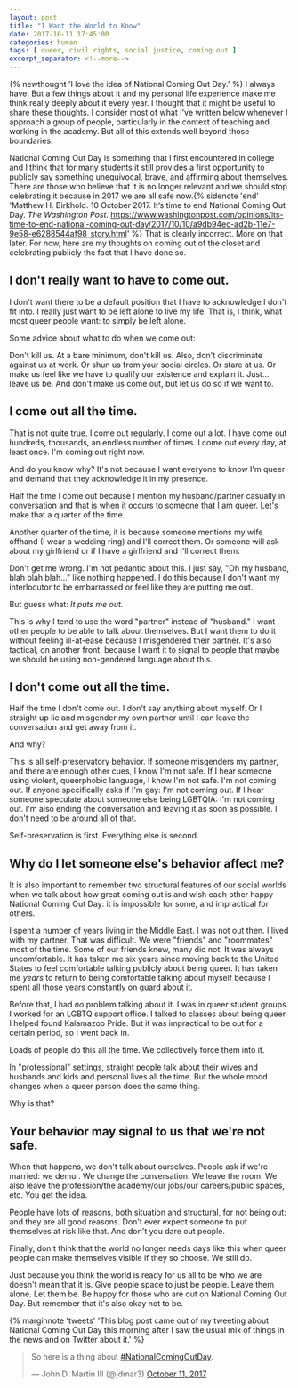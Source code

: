 ```yaml
---
layout: post
title: "I Want the World to Know"
date: 2017-10-11 17:45:00
categories: human
tags: [ queer, civil rights, social justice, coming out ]
excerpt_separator: <!--more-->
---
```


{% newthought 'I love the idea of National Coming Out Day.' %} I always have. But a few things about it and my personal life experience make me think really deeply about it every year. I thought that it might be useful to share these thoughts. I consider most of what I've written below whenever I approach a group of people, particularly in the context of teaching and working in the academy. But all of this extends well beyond those boundaries. 

National Coming Out Day is something that I first encountered in college and I think that for many students it still provides a first opportunity to publicly say something unequivocal, brave, and affirming about themselves. There are those who believe that it is no longer relevant and we should stop celebrating it because in 2017 we are all safe now.{% sidenote 'end' 'Matthew H. Birkhold. 10 October 2017. It’s time to end National Coming Out Day. *The Washington Post.* https://www.washingtonpost.com/opinions/its-time-to-end-national-coming-out-day/2017/10/10/a9db94ec-ad2b-11e7-9e58-e6288544af98_story.html' %} That is clearly incorrect. More on that later. For now, here are my thoughts on coming out of the closet and celebrating publicly the fact that I have done so. 

<!--more-->

## I don't really want to have to come out. 

I don't want there to be a default position that I have to acknowledge I don't fit into. I really just want to be left alone to live my life. That is, I think, what most queer people want: to simply be left alone.

Some advice about what to do when we come out: 

Don't kill us. At a bare minimum, don't kill us. Also, don't discriminate against us at work. Or shun us from your social circles. Or stare at us. Or make us feel like we have to qualify our existence and explain it. Just... leave us be. And don't make us come out, but let us do so if we want to.

## I come out all the time. 

That is not quite true. I come out regularly. I come out a lot. I have come out hundreds, thousands, an endless number of times. I come out every day, at least once. I'm coming out right now. 

And do you know why? It's not because I want everyone to know I'm queer and demand that they acknowledge it in my presence. 

Half the time I come out because I mention my husband/partner casually in conversation and that is when it occurs to someone that I am queer. Let's make that a quarter of the time. 

Another quarter of the time, it is because someone mentions my wife offhand (I wear a wedding ring) and I'll correct them. Or someone will ask about my girlfriend or if I have a girlfriend and I'll correct them. 

Don't get me wrong. I'm not pedantic about this. I just say, "Oh my husband, blah blah blah..." like nothing happened. I do this because I don't want my interlocutor to be embarrassed or feel like they are putting me out. 

But guess what: *It puts me out.*

This is why I tend to use the word "partner" instead of "husband." I want other people to be able to talk about themselves. But I want them to do it without feeling ill-at-ease because I misgendered their partner. It's also tactical, on another front, because I want it to signal to people that maybe we should be using non-gendered language about this. 

## I don't come out all the time. 

Half the time I don't come out. I don't say anything about myself. Or I straight up lie and misgender my own partner until I can leave the conversation and get away from it. 

And why? 

This is all self-preservatory behavior. If someone misgenders my partner, and there are enough other cues, I know I'm not safe. If I hear someone using violent, queerphobic language, I know I'm not safe. I'm not coming out. If anyone specifically asks if I'm gay: I'm not coming out. If I hear someone speculate about someone else being LGBTQIA: I'm not coming out. I'm also ending the conversation and leaving it as soon as possible. I don't need to be around all of that. 

Self-preservation is first. Everything else is second. 

## Why do I let someone else's behavior affect me?

It is also important to remember two structural features of our social worlds when we talk about how great coming out is and wish each other happy National Coming Out Day: it is impossible for some, and impractical for others. 

I spent a number of years living in the Middle East. I was not out then. I lived with my partner. That was difficult. We were "friends" and "roommates" most of the time. Some of our friends knew, many did not. It was always uncomfortable. It has taken me six years since moving back to the United States to feel comfortable talking publicly about being queer. It has taken me *years* to return to being comfortable talking about myself because I spent all those years constantly on guard about it. 

Before that, I had *no* problem talking about it. I was in queer student groups. I worked for an LGBTQ support office. I talked to classes about being queer. I helped found Kalamazoo Pride. But it was impractical to be out for a certain period, so I went back in. 

Loads of people do this all the time. We collectively force them into it. 

In "professional" settings, straight people talk about their wives and husbands and kids and personal lives all the time. But the whole mood changes when a queer person does the same thing. 

Why is that? 

## Your behavior may signal to us that we're not safe. 

When that happens, we don't talk about ourselves. People ask if we're married: we demur. We change the conversation. We leave the room. We also leave the profession/the academy/our jobs/our careers/public spaces, etc. You get the idea.

People have lots of reasons, both situation and structural, for not being out: and they are all good reasons. Don't ever expect someone to put themselves at risk like that. And don't you dare out people. 

Finally, don't think that the world no longer needs days like this when queer people can make themselves visible if they so choose. We still do.

Just because you think the world is ready for us all to be who we are doesn't mean that it is. Give people space to just be people. Leave them alone. Let them be. Be happy for those who are out on National Coming Out Day. But remember that it's also okay not to be.

{% marginnote 'tweets' 'This blog post came out of my tweeting about National Coming Out Day this morning after I saw the usual mix of things in the news and on Twitter about it.' %}

<blockquote class="twitter-tweet" data-lang="en"><p lang="en" dir="ltr">So here is a thing about <a href="https://twitter.com/hashtag/NationalComingOutDay?src=hash&amp;ref_src=twsrc%5Etfw">#NationalComingOutDay</a>.</p>&mdash; John D. Martin III (@jdmar3) <a href="https://twitter.com/jdmar3/status/918173160582844424?ref_src=twsrc%5Etfw">October 11, 2017</a></blockquote>
<script async src="//platform.twitter.com/widgets.js" charset="utf-8"></script>